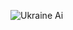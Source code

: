 ![Ukraine Ai](https://user-images.githubusercontent.com/56956339/236021677-c93f33f1-be79-48dc-aa13-783abe69a118.png)
